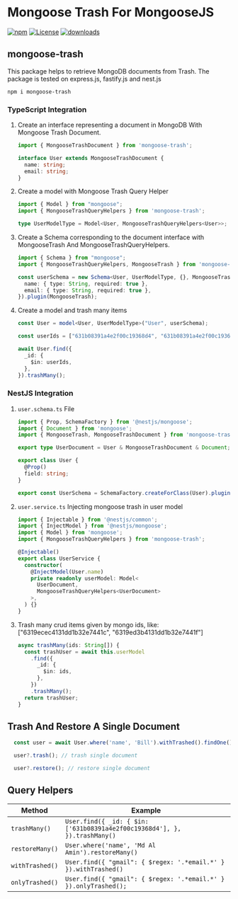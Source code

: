 # Mongoose Trash For MongooseJS


[![npm](https://img.shields.io/npm/v/mongoose-trash.svg)](https://www.npmjs.com/package/mongoose-trash) [![License](https://img.shields.io/npm/l/mongoose-trash.svg)](https://www.npmjs.com/package/mongoose-trash) [![downloads](http://img.shields.io/npm/dm/mongoose-trash.svg?style=flat-square)](https://www.npmjs.com/package/mongoose-trash)


## mongoose-trash

This package helps to retrieve MongoDB documents from Trash. The package is tested on express.js, fastify.js and nest.js

```shell
npm i mongoose-trash
```

### TypeScript Integration
1. Create an interface representing a document in MongoDB With Mongoose Trash Document.

    ```typescript
    import { MongooseTrashDocument } from 'mongoose-trash';

    interface User extends MongooseTrashDocument {
      name: string;
      email: string;
    }
    ```
2. Create a model with Mongoose Trash Query Helper 
    ```typescript
    import { Model } from "mongoose";
    import { MongooseTrashQueryHelpers } from 'mongoose-trash';

    type UserModelType = Model<User, MongooseTrashQueryHelpers<User>>;
    ```
3. Create a Schema corresponding to the document interface with MongooseTrash And MongooseTrashQueryHelpers.
    ```typescript
    import { Schema } from "mongoose";
    import { MongooseTrashQueryHelpers, MongooseTrash } from 'mongoose-trash';

    const userSchema = new Schema<User, UserModelType, {}, MongooseTrashQueryHelpers<User>>({
      name: { type: String, required: true },
      email: { type: String, required: true },
    }).plugin(MongooseTrash);
    ```
4. Create a model and trash many items
    ```typescript
    const User = model<User, UserModelType>("User", userSchema);

    const userIds = ["631b08391a4e2f00c19368d4", "631b08391a4e2f00c19368d6"];

    await User.find({
      _id: {
        $in: userIds,
      },
    }).trashMany();
    ```


### NestJS Integration

1. `user.schema.ts` File
    ```typescript 
    import { Prop, SchemaFactory } from '@nestjs/mongoose';
    import { Document } from 'mongoose';
    import { MongooseTrash, MongooseTrashDocument } from 'mongoose-trash';

    export type UserDocument = User & MongooseTrashDocument & Document;

    export class User {
      @Prop()
      field: string;
    }

    export const UserSchema = SchemaFactory.createForClass(User).plugin(MongooseTrash);

    ```
2. `user.service.ts` Injecting mongoose trash in user model

    ```typescript
    import { Injectable } from '@nestjs/common';
    import { InjectModel } from '@nestjs/mongoose';
    import { Model } from 'mongoose';
    import { MongooseTrashQueryHelpers } from 'mongoose-trash';

    @Injectable()
    export class UserService {
      constructor(
        @InjectModel(User.name)
        private readonly userModel: Model<
          UserDocument,
          MongooseTrashQueryHelpers<UserDocument>
        >,
      ) {}
    }
    ```
3. Trash many crud items given by mongo ids, like: ["6319ecec4131dd1b32e7441c", "6319ed3b4131dd1b32e7441f"]
    ```typescript
    async trashMany(ids: String[]) {
      const trashUser = await this.userModel
        .find({
          _id: {
            $in: ids,
          },
        })
        .trashMany();
      return trashUser;
    }
    ```

## Trash And Restore A Single Document

  ```typescript
    const user = await User.where('name', 'Bill').withTrashed().findOne();

    user?.trash(); // trash single document

    user?.restore(); // restore single document
  ```


## Query Helpers

| Method                | Example                                              |
| ------------------------ | ---------------------------------------------------- |
| `trashMany()` | ``` User.find({ _id: { $in: ['631b08391a4e2f00c19368d4'], }, }).trashMany() ``` |
| `restoreMany()` | `User.where('name', 'Md Al Amin').restoreMany()`       |
| `withTrashed()` | `User.find({ "gmail": { $regex: '.*email.*' } }).withTrashed()` |
| `onlyTrashed()` | `User.find({ "gmail": { $regex: '.*email.*' } }).onlyTrashed();` |